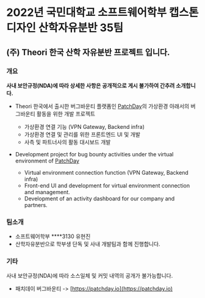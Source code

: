 # 2022년 국민대학교 소프트웨어학부 캡스톤디자인 산학자유분반 35팀

## (주) Theori 한국 산학 자유분반 프로젝트 입니다.

### 개요

**사내 보안규정(NDA)에 따라 상세한 사항은 공개적으로 게시 불가하여 간추려 소개합니다.**

- Theori 한국에서 출시한 버그바운티 플랫폼인 [PatchDay](https://patchday.io)의 가상환경 아래서의 버그바운티 활동을 위한 개발 프로젝트
  - 가상환경 연결 기능 (VPN Gateway, Backend infra)
  - 가상환경 연결 및 관리를 위한 프론트엔드 UI 및 개발
  - 사측 및 파트너사의 활동 대시보드 개발
  
- Development project for bug bounty activities under the virtual environment of [PatchDay](https://patchday.io)
   - Virtual environment connection function (VPN Gateway, Backend infra)
   - Front-end UI and development for virtual environment connection and management.
   - Development of an activity dashboard for our company and partners.

### 팀소개

- 소프트웨어학부 ****3130 유현진
- 산학자유분반으로 학부생 단독 및 사내 개발팀과 함께 진행합니다.

### 기타
사내 보안규정(NDA)에 따라 소스일체 및 커밋 내역의 공개가 불가능합니다.

* 패치데이 버그바운티 -> [https://patchday.io](https://patchday.io)
